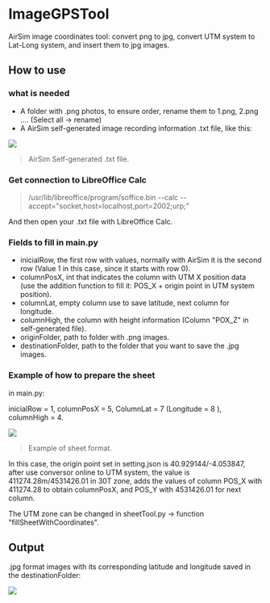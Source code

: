 # ImageGPSTool
AirSim image coordinates tool: convert png to jpg, convert UTM system to Lat-Long system, and insert them to jpg images. 

## How to use

### what is needed 

- A folder with .png photos, to ensure order, rename them to 1.png, 2.png .... (Select all -> rename) 
- A AirSim self-generated image recording information .txt file, like this:

![](https://github.com/Javixu96/ImageCoordinatesTool/blob/main/self-generatedSheet.png)

> AirSim Self-generated .txt file.

### Get connection to LibreOffice Calc

> /usr/lib/libreoffice/program/soffice.bin --calc --accept="socket,host=localhost,port=2002;urp;"

And then open your .txt file with LibreOffice Calc.

### Fields to fill in main.py

- inicialRow, the first row with values, normally with AirSim it is the second row (Value 1 in this case, since it starts with row 0). 
- columnPosX, int that indicates the column with UTM X position data (use the addition function to fill it: POS_X + origin point in UTM system position).
- columnLat, empty column use to save latitude, next column for longitude.
- columnHigh, the column with height information (Column "POX_Z" in self-generated file).
- originFolder, path to folder with .png images. 
- destinationFolder, path to the folder that you want to save the .jpg images.

### Example of how to prepare the sheet 

in main.py:

inicialRow = 1, columnPosX = 5, ColumnLat = 7 (Longitude = 8 ), columnHigh = 4.

![](https://github.com/Javixu96/ImageCoordinatesTool/blob/main/exampleSheet.png)

> Example of sheet format.

In this case, the origin point set in setting.json is 40.929144/-4.053847, after use conversor online to UTM system, the value is 411274.28m/4531426.01 in 30T zone, 
adds the values of column POS_X with 411274.28 to obtain columnPosX, and POS_Y with 4531426.01 for next column.

The UTM zone can be changed in sheetTool.py -> function "fillSheetWithCoordinates".


## Output

.jpg format images with its corresponding latitude and longitude saved in the destinationFolder:

![](https://github.com/Javixu96/ImageCoordinatesTool/blob/main/outputImage.png)


